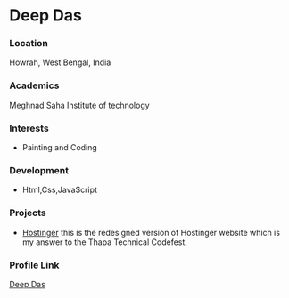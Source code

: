 # Deep Das

### Location

Howrah, West Bengal, India

### Academics

Meghnad Saha Institute of technology

### Interests

- Painting and Coding

### Development

- Html,Css,JavaScript

### Projects

- [Hostinger](https://github.com/youtanimstar/Hostinger) this is the redesigned version of Hostinger website which is my answer to the Thapa Technical Codefest.

### Profile Link

[Deep Das](https://github.com/youtanimstar)